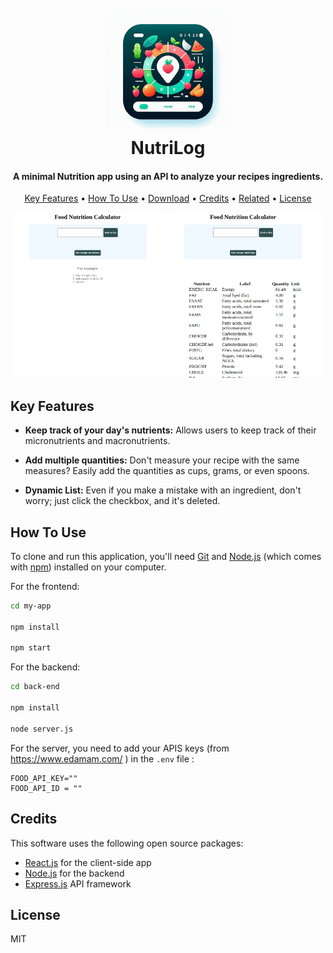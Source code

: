
<h1 align="center">
  <br>
 <img src="./assets/nitrilogLogo.jpeg" width="200" style="border-radius: 10px;" ></img>

  <br>
  NutriLog 
  <br>
</h1>

<h4 align="center">A minimal Nutrition app using an API to analyze your recipes ingredients.</h4>

<p align="center">
  <a href="#key-features">Key Features</a> •
  <a href="#how-to-use">How To Use</a> •
  <a href="#download">Download</a> •
  <a href="#credits">Credits</a> •
  <a href="#related">Related</a> •
  <a href="#license">License</a>
</p>

<p align="center">
<img src="./assets/pcSiseStart.png" width="49%"><img/>
<img src="./assets/PcSiseNutritionalInfo.png" width="49%"><img/>
</p>


## Key Features

* **Keep track of your day's nutrients:** Allows users to keep track of their micronutrients and macronutrients.

* **Add multiple quantities:** Don't measure your recipe with the same measures? Easily add the quantities as cups, grams, or even spoons.

* **Dynamic List:** Even if you make a mistake with an ingredient, don't worry; just click the checkbox, and it's deleted.


## How To Use
To clone and run this application, you'll need [Git](https://git-scm.com) and [Node.js](https://nodejs.org/en/download/) (which comes with [npm](http://npmjs.com)) installed on your computer.

For the frontend:

```bash
cd my-app

npm install

npm start
```

For the backend:

```bash
cd back-end

npm install

node server.js
```

For the server, you need to add your APIS keys (from https://www.edamam.com/ ) in the `.env` file :

```env
FOOD_API_KEY=""
FOOD_API_ID = ""
```

## Credits

This software uses the following open source packages:

- [React.js](https://react.dev/) for the client-side app
- [Node.js](https://nodejs.org/) for the backend
- [Express.js](https://expressjs.com/) API framework

## License

MIT
